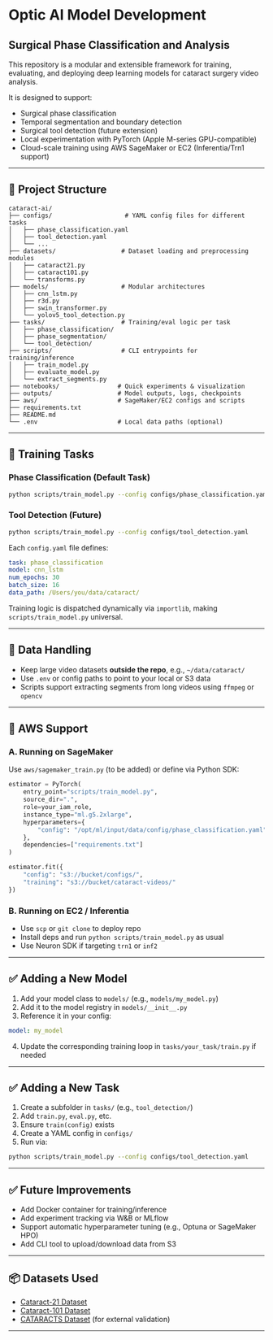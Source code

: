 # Optic AI Model Development

## Surgical Phase Classification and Analysis

This repository is a modular and extensible framework for training, evaluating, and deploying deep learning models for cataract surgery video analysis.

It is designed to support:

* Surgical phase classification
* Temporal segmentation and boundary detection
* Surgical tool detection (future extension)
* Local experimentation with PyTorch (Apple M-series GPU-compatible)
* Cloud-scale training using AWS SageMaker or EC2 (Inferentia/Trn1 support)

---

## 📁 Project Structure

```
cataract-ai/
├── configs/                    # YAML config files for different tasks
│   ├── phase_classification.yaml
│   ├── tool_detection.yaml
│   └── ...
├── datasets/                  # Dataset loading and preprocessing modules
│   ├── cataract21.py
│   ├── cataract101.py
│   └── transforms.py
├── models/                    # Modular architectures
│   ├── cnn_lstm.py
│   ├── r3d.py
│   ├── swin_transformer.py
│   └── yolov5_tool_detection.py
├── tasks/                     # Training/eval logic per task
│   ├── phase_classification/
│   ├── phase_segmentation/
│   └── tool_detection/
├── scripts/                   # CLI entrypoints for training/inference
│   ├── train_model.py
│   ├── evaluate_model.py
│   └── extract_segments.py
├── notebooks/                # Quick experiments & visualization
├── outputs/                  # Model outputs, logs, checkpoints
├── aws/                      # SageMaker/EC2 configs and scripts
├── requirements.txt
├── README.md
└── .env                      # Local data paths (optional)
```

---

## 🧠 Training Tasks

### Phase Classification (Default Task)

```bash
python scripts/train_model.py --config configs/phase_classification.yaml
```

### Tool Detection (Future)

```bash
python scripts/train_model.py --config configs/tool_detection.yaml
```

Each `config.yaml` file defines:

```yaml
task: phase_classification
model: cnn_lstm
num_epochs: 30
batch_size: 16
data_path: /Users/you/data/cataract/
```

Training logic is dispatched dynamically via `importlib`, making `scripts/train_model.py` universal.

---

## 🧰 Data Handling

* Keep large video datasets **outside the repo**, e.g., `~/data/cataract/`
* Use `.env` or config paths to point to your local or S3 data
* Scripts support extracting segments from long videos using `ffmpeg` or `opencv`

---

## 🚀 AWS Support

### A. Running on **SageMaker**

Use `aws/sagemaker_train.py` (to be added) or define via Python SDK:

```python
estimator = PyTorch(
    entry_point="scripts/train_model.py",
    source_dir=".",
    role=your_iam_role,
    instance_type="ml.g5.2xlarge",
    hyperparameters={
        "config": "/opt/ml/input/data/config/phase_classification.yaml"
    },
    dependencies=["requirements.txt"]
)

estimator.fit({
    "config": "s3://bucket/configs/",
    "training": "s3://bucket/cataract-videos/"
})
```

### B. Running on **EC2 / Inferentia**

* Use `scp` or `git clone` to deploy repo
* Install deps and run `python scripts/train_model.py` as usual
* Use Neuron SDK if targeting `trn1` or `inf2`

---

## ✅ Adding a New Model

1. Add your model class to `models/` (e.g., `models/my_model.py`)
2. Add it to the model registry in `models/__init__.py`
3. Reference it in your config:

```yaml
model: my_model
```

4. Update the corresponding training loop in `tasks/your_task/train.py` if needed

---

## ✅ Adding a New Task

1. Create a subfolder in `tasks/` (e.g., `tool_detection/`)
2. Add `train.py`, `eval.py`, etc.
3. Ensure `train(config)` exists
4. Create a YAML config in `configs/`
5. Run via:

```bash
python scripts/train_model.py --config configs/tool_detection.yaml
```

---

## ✅ Future Improvements

* Add Docker container for training/inference
* Add experiment tracking via W\&B or MLflow
* Support automatic hyperparameter tuning (e.g., Optuna or SageMaker HPO)
* Add CLI tool to upload/download data from S3

---

## 📦 Datasets Used

* [Cataract-21 Dataset](https://ftp.itec.aau.at/datasets/ovid/cat-21/)
* [Cataract-101 Dataset](https://ftp.itec.aau.at/datasets/ovid/cat-101/)
* [CATARACTS Dataset](https://ieee-dataport.org/open-access/cataracts) (for external validation)

---